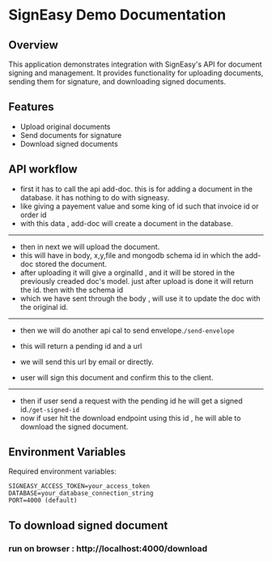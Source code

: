 # SignEasy Demo Documentation

## Overview
This application demonstrates integration with SignEasy's API for document signing and management. It provides functionality for uploading documents, sending them for signature, and downloading signed documents.

## Features
- Upload original documents
- Send documents for signature
- Download signed documents

## API workflow
- first it has to call the api add-doc. this is for adding a document in the database. it has nothing to do with signeasy.
- like giving a payement value and some king of id such that invoice id or order id
- with this data , add-doc will create a document in the database.
---
- then in next we will upload the document.
- this will have in body, x,y,file and mongodb schema id in which the add-doc stored the document.
- after uploading it will give a orginalId , and it will be stored in the previously creaded doc's model. just after upload is done it will return the id. then with the schema id
- which we have sent through the body , will use it to update the doc with the original id.

---
- then we will do another api cal to send envelope.```/send-envelope```
- this will return a pending id and a url
- we will send this url by email or directly.

- user will sign this document and confirm this to the client.

---

- then if user send a request with the pending id he will get a signed id.```/get-signed-id```
- now if user hit the download endpoint using this id , he will able to download the signed document.

## Environment Variables
Required environment variables:
```
SIGNEASY_ACCESS_TOKEN=your_access_token
DATABASE=your_database_connection_string
PORT=4000 (default)
```
## To download signed document
 ### run on browser : http://localhost:4000/download
